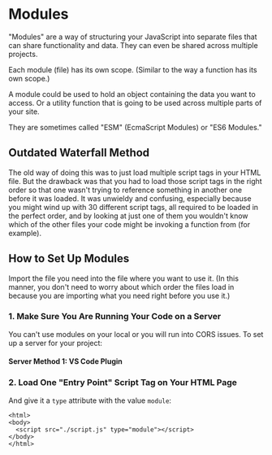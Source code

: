 # Modules

"Modules" are a way of structuring your JavaScript into separate files that can share functionality and data.  They can even be shared across multiple projects.

Each module (file) has its own scope.  (Similar to the way a function has its own scope.)

A module could be used to hold an object containing the data you want to access.  Or a utility function that is going to be used across multiple parts of your site.

They are sometimes called "ESM" (EcmaScript Modules) or "ES6 Modules."


## Outdated Waterfall Method

The old way of doing this was to just load multiple script tags in your HTML file.  But the drawback was that you had to load those script tags in the right order so that one wasn't trying to reference something in another one before it was loaded.  It was unwieldy and confusing, especially because you might wind up with 30 different script tags, all required to be loaded in the perfect order, and by looking at just one of them you wouldn't know which of the other files your code might be invoking a function from (for example).


## How to Set Up Modules

Import the file you need into the file where you want to use it.  (In this manner, you don't need to worry about which order the files load in because you are importing what you need right before you use it.)


### 1. Make Sure You Are Running Your Code on a Server

You can't use modules on your local or you will run into CORS issues.  To set up a server for your project:

#### Server Method 1: VS Code Plugin




### 2. Load One "Entry Point" Script Tag on Your HTML Page

And give it a `type` attribute with the value `module`:

```
<html>
<body>
  <script src="./script.js" type="module"></script>
</body>
</html>
```